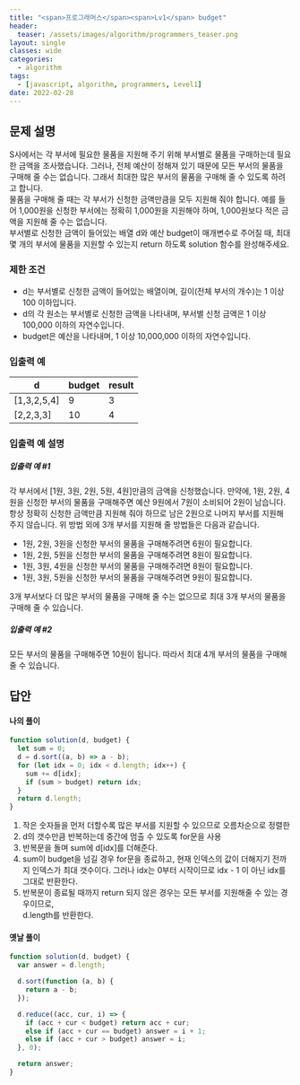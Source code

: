 ```yaml
---
title: "<span>프로그래머스</span><span>Lv1</span> budget"
header:
  teaser: /assets/images/algorithm/programmers_teaser.png
layout: single
classes: wide
categories:
  - algorithm
tags:
  - [javascript, algorithm, programmers, Level1]
date: 2022-02-28
---
```


## 문제 설명

S사에서는 각 부서에 필요한 물품을 지원해 주기 위해 부서별로 물품을 구매하는데 필요한 금액을 조사했습니다. 그러나, 전체 예산이 정해져 있기 때문에 모든 부서의 물품을 구매해 줄 수는 없습니다. 그래서 최대한 많은 부서의 물품을 구매해 줄 수 있도록 하려고 합니다.  
물품을 구매해 줄 때는 각 부서가 신청한 금액만큼을 모두 지원해 줘야 합니다. 예를 들어 1,000원을 신청한 부서에는 정확히 1,000원을 지원해야 하며, 1,000원보다 적은 금액을 지원해 줄 수는 없습니다.  
부서별로 신청한 금액이 들어있는 배열 d와 예산 budget이 매개변수로 주어질 때, 최대 몇 개의 부서에 물품을 지원할 수 있는지 return 하도록 solution 함수를 완성해주세요.

### 제한 조건

- d는 부서별로 신청한 금액이 들어있는 배열이며, 길이(전체 부서의 개수)는 1 이상 100 이하입니다.
- d의 각 원소는 부서별로 신청한 금액을 나타내며, 부서별 신청 금액은 1 이상 100,000 이하의 자연수입니다.
- budget은 예산을 나타내며, 1 이상 10,000,000 이하의 자연수입니다.

### 입출력 예

| d           | budget | result |
| ----------- | ------ | ------ |
| [1,3,2,5,4] | 9      | 3      |
| [2,2,3,3]   | 10     | 4      |

### 입출력 예 설명

##### 입출력 예 #1

각 부서에서 [1원, 3원, 2원, 5원, 4원]만큼의 금액을 신청했습니다. 만약에, 1원, 2원, 4원을 신청한 부서의 물품을 구매해주면 예산 9원에서 7원이 소비되어 2원이 남습니다. 항상 정확히 신청한 금액만큼 지원해 줘야 하므로 남은 2원으로 나머지 부서를 지원해 주지 않습니다. 위 방법 외에 3개 부서를 지원해 줄 방법들은 다음과 같습니다.

- 1원, 2원, 3원을 신청한 부서의 물품을 구매해주려면 6원이 필요합니다.
- 1원, 2원, 5원을 신청한 부서의 물품을 구매해주려면 8원이 필요합니다.
- 1원, 3원, 4원을 신청한 부서의 물품을 구매해주려면 8원이 필요합니다.
- 1원, 3원, 5원을 신청한 부서의 물품을 구매해주려면 9원이 필요합니다.

3개 부서보다 더 많은 부서의 물품을 구매해 줄 수는 없으므로 최대 3개 부서의 물품을 구매해 줄 수 있습니다.

##### 입출력 예 #2

모든 부서의 물품을 구매해주면 10원이 됩니다. 따라서 최대 4개 부서의 물품을 구매해 줄 수 있습니다.

## 답안

#### 나의 풀이

```javascript
function solution(d, budget) {
  let sum = 0;
  d = d.sort((a, b) => a - b);
  for (let idx = 0; idx < d.length; idx++) {
    sum += d[idx];
    if (sum > budget) return idx;
  }
  return d.length;
}
```

1. 작은 숫자들을 먼저 더할수록 많은 부서를 지원할 수 있으므로 오름차순으로 정렬한
1. d의 갯수만큼 반복하는데 중간에 멈출 수 있도록 for문을 사용
1. 반복문을 돌며 sum에 d[idx]를 더해준다.
1. sum이 budget을 넘길 경우 for문을 종료하고, 현재 인덱스의 값이 더해지기 전까지 인덱스가 최대 갯수이다. 그러나 idx는 0부터 시작이므로 idx - 1 이 아닌 idx를 그대로 반환한다.
1. 반복문이 종료될 때까지 return 되지 않은 경우는 모든 부서를 지원해줄 수 있는 경우이므로,  
   d.length를 반환한다.

#### 옛날 풀이

```javascript
function solution(d, budget) {
  var answer = d.length;

  d.sort(function (a, b) {
    return a - b;
  });

  d.reduce((acc, cur, i) => {
    if (acc + cur < budget) return acc + cur;
    else if (acc + cur == budget) answer = i + 1;
    else if (acc + cur > budget) answer = i;
  }, 0);

  return answer;
}
```
